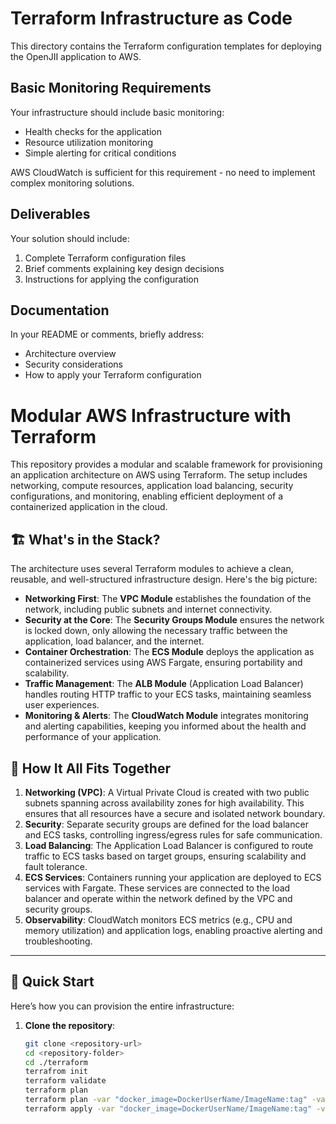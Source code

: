 # Terraform Infrastructure as Code

This directory contains the Terraform configuration templates for deploying the OpenJII application to AWS.


## Basic Monitoring Requirements

Your infrastructure should include basic monitoring:

- Health checks for the application
- Resource utilization monitoring
- Simple alerting for critical conditions

AWS CloudWatch is sufficient for this requirement - no need to implement complex monitoring solutions.

## Deliverables

Your solution should include:

1. Complete Terraform configuration files
2. Brief comments explaining key design decisions
3. Instructions for applying the configuration

## Documentation

In your README or comments, briefly address:

- Architecture overview
- Security considerations
- How to apply your Terraform configuration


# Modular AWS Infrastructure with Terraform

This repository provides a modular and scalable framework for provisioning an application architecture on AWS using Terraform. The setup includes networking, compute resources, application load balancing, security configurations, and monitoring, enabling efficient deployment of a containerized application in the cloud.

## 🏗️ What's in the Stack?

The architecture uses several Terraform modules to achieve a clean, reusable, and well-structured infrastructure design. Here's the big picture:

- **Networking First**: The **VPC Module** establishes the foundation of the network, including public subnets and internet connectivity.
- **Security at the Core**: The **Security Groups Module** ensures the network is locked down, only allowing the necessary traffic between the application, load balancer, and the internet.
- **Container Orchestration**: The **ECS Module** deploys the application as containerized services using AWS Fargate, ensuring portability and scalability.
- **Traffic Management**: The **ALB Module** (Application Load Balancer) handles routing HTTP traffic to your ECS tasks, maintaining seamless user experiences.
- **Monitoring & Alerts**: The **CloudWatch Module** integrates monitoring and alerting capabilities, keeping you informed about the health and performance of your application.

## 📖 How It All Fits Together

1. **Networking (VPC)**: A Virtual Private Cloud is created with two public subnets spanning across availability zones for high availability. This ensures that all resources have a secure and isolated network boundary.
2. **Security**: Separate security groups are defined for the load balancer and ECS tasks, controlling ingress/egress rules for safe communication.
3. **Load Balancing**: The Application Load Balancer is configured to route traffic to ECS tasks based on target groups, ensuring scalability and fault tolerance.
4. **ECS Services**: Containers running your application are deployed to ECS services with Fargate. These services are connected to the load balancer and operate within the network defined by the VPC and security groups.
5. **Observability**: CloudWatch monitors ECS metrics (e.g., CPU and memory utilization) and application logs, enabling proactive alerting and troubleshooting.

---

## 🚀 Quick Start

Here’s how you can provision the entire infrastructure:

1. **Clone the repository**:
   ```bash
   git clone <repository-url>
   cd <repository-folder>
   cd ./terraform
   terrafrom init
   terraform validate 
   terraform plan
   terraform plan -var "docker_image=DockerUserName/ImageName:tag" -var "environment=Dev"
   terraform apply -var "docker_image=DockerUserName/ImageName:tag" -var "environment=Dev"

